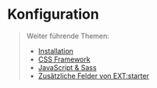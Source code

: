# Konfiguration



> Weiter führende Themen:
> * [Installation](./installation.md)
> * [CSS Framework](./css-frameworks/index.md)
> * [JavaScript & Sass](./js-css/index.md)
> * [Zusätzliche Felder von EXT:starter](./Fields/Tt_content.md)
